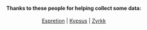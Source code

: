 <div align="center">
  <h4>Thanks to these people for helping collect some data:</h4>
  <p align="center"><a href="https://www.roblox.com/users/2257394152/profile" target="_blank">Espretion</a> | <a href="https://www.roblox.com/users/867021758/profile" target="_blank">Kypsus</a> | <a href="https://www.roblox.com/users/20293614/profile" target="_blank">Zyrkk</a></p>
</div>
